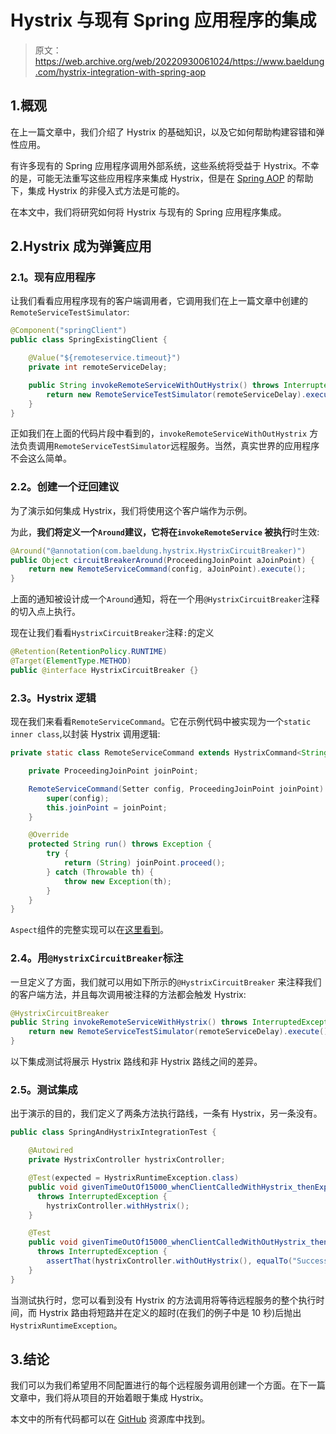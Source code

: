 # Hystrix 与现有 Spring 应用程序的集成

> 原文：<https://web.archive.org/web/20220930061024/https://www.baeldung.com/hystrix-integration-with-spring-aop>

## 1.概观

在上一篇文章中，我们介绍了 Hystrix 的基础知识，以及它如何帮助构建容错和弹性应用。

有许多现有的 Spring 应用程序调用外部系统，这些系统将受益于 Hystrix。不幸的是，可能无法重写这些应用程序来集成 Hystrix，但是在 [Spring AOP](https://web.archive.org/web/20220120025508/https://docs.spring.io/spring/docs/current/spring-framework-reference/html/aop.html) 的帮助下，集成 Hystrix 的非侵入式方法是可能的。

在本文中，我们将研究如何将 Hystrix 与现有的 Spring 应用程序集成。

## 2.Hystrix 成为弹簧应用

### 2.1。现有应用程序

让我们看看应用程序现有的客户端调用者，它调用我们在上一篇文章中创建的`RemoteServiceTestSimulator`:

```java
@Component("springClient")
public class SpringExistingClient {

    @Value("${remoteservice.timeout}")
    private int remoteServiceDelay;

    public String invokeRemoteServiceWithOutHystrix() throws InterruptedException {
        return new RemoteServiceTestSimulator(remoteServiceDelay).execute();
    }
}
```

正如我们在上面的代码片段中看到的，`invokeRemoteServiceWithOutHystrix` 方法负责调用`RemoteServiceTestSimulator`远程服务。当然，真实世界的应用程序不会这么简单。

### 2.2。创建一个迂回建议

为了演示如何集成 Hystrix，我们将使用这个客户端作为示例。

为此，**我们将定义一个`Around`建议，它将在`invokeRemoteService` 被执行**时生效:

```java
@Around("@annotation(com.baeldung.hystrix.HystrixCircuitBreaker)")
public Object circuitBreakerAround(ProceedingJoinPoint aJoinPoint) {
    return new RemoteServiceCommand(config, aJoinPoint).execute();
}
```

上面的通知被设计成一个`Around`通知，将在一个用`@HystrixCircuitBreaker`注释的切入点上执行。

现在让我们看看`HystrixCircuitBreaker`注释`:`的定义

```java
@Retention(RetentionPolicy.RUNTIME)
@Target(ElementType.METHOD)
public @interface HystrixCircuitBreaker {}
```

### 2.3。Hystrix 逻辑

现在我们来看看`RemoteServiceCommand`。它在示例代码中被实现为一个`static inner class`,以封装 Hystrix 调用逻辑:

```java
private static class RemoteServiceCommand extends HystrixCommand<String> {

    private ProceedingJoinPoint joinPoint;

    RemoteServiceCommand(Setter config, ProceedingJoinPoint joinPoint) {
        super(config);
        this.joinPoint = joinPoint;
    }

    @Override
    protected String run() throws Exception {
        try {
            return (String) joinPoint.proceed();
        } catch (Throwable th) {
            throw new Exception(th);
        }
    }
}
```

`Aspect`组件的完整实现可以在[这里看到](https://web.archive.org/web/20220120025508/https://github.com/eugenp/tutorials/blob/master/hystrix/src/main/java/com/baeldung/hystrix/HystrixAspect.java)。

### 2.4。用`@HystrixCircuitBreaker`标注

一旦定义了方面，我们就可以用如下所示的`@HystrixCircuitBreaker` 来注释我们的客户端方法，并且每次调用被注释的方法都会触发 Hystrix:

```java
@HystrixCircuitBreaker
public String invokeRemoteServiceWithHystrix() throws InterruptedException{
    return new RemoteServiceTestSimulator(remoteServiceDelay).execute();
}
```

以下集成测试将展示 Hystrix 路线和非 Hystrix 路线之间的差异。

### 2.5。测试集成

出于演示的目的，我们定义了两条方法执行路线，一条有 Hystrix，另一条没有。

```java
public class SpringAndHystrixIntegrationTest {

    @Autowired
    private HystrixController hystrixController;

    @Test(expected = HystrixRuntimeException.class)
    public void givenTimeOutOf15000_whenClientCalledWithHystrix_thenExpectHystrixRuntimeException()
      throws InterruptedException {
        hystrixController.withHystrix();
    }

    @Test
    public void givenTimeOutOf15000_whenClientCalledWithOutHystrix_thenExpectSuccess()
      throws InterruptedException {
        assertThat(hystrixController.withOutHystrix(), equalTo("Success"));
    }
} 
```

当测试执行时，您可以看到没有 Hystrix 的方法调用将等待远程服务的整个执行时间，而 Hystrix 路由将短路并在定义的超时(在我们的例子中是 10 秒)后抛出`HystrixRuntimeException`。

## 3.结论

我们可以为我们希望用不同配置进行的每个远程服务调用创建一个方面。在下一篇文章中，我们将从项目的开始着眼于集成 Hystrix。

本文中的所有代码都可以在 [GitHub](https://web.archive.org/web/20220120025508/https://github.com/eugenp/tutorials/tree/master/hystrix) 资源库中找到。